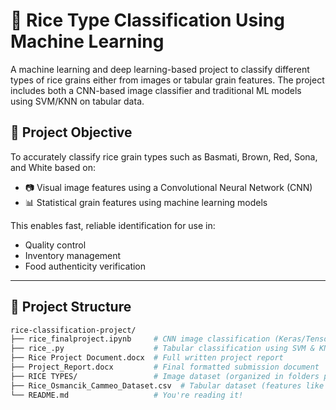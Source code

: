 
# 🌾 Rice Type Classification Using Machine Learning

A machine learning and deep learning-based project to classify different types of rice grains either from images or tabular grain features. The project includes both a CNN-based image classifier and traditional ML models using SVM/KNN on tabular data.

## 📌 Project Objective

To accurately classify rice grain types such as Basmati, Brown, Red, Sona, and White based on:
- 📷 Visual image features using a Convolutional Neural Network (CNN)
- 📊 Statistical grain features using machine learning models

This enables fast, reliable identification for use in:
- Quality control
- Inventory management
- Food authenticity verification

---

## 📁 Project Structure

```bash
rice-classification-project/
├── rice_finalproject.ipynb     # CNN image classification (Keras/TensorFlow)
├── rice_.py                    # Tabular classification using SVM & KNN
├── Rice Project Document.docx  # Full written project report
├── Project_Report.docx         # Final formatted submission document
├── RICE TYPES/                 # Image dataset (organized in folders per rice type)
├── Rice_Osmancik_Cammeo_Dataset.csv  # Tabular dataset (features like area, eccentricity)
└── README.md                   # You're reading it!
